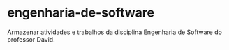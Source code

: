 # engenharia-de-software
Armazenar atividades e trabalhos da disciplina Engenharia de Software do professor David.
